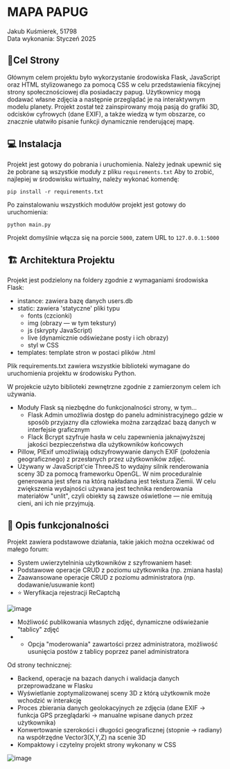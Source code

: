 # MAPA PAPUG
Jakub Kuśmierek, 51798 <br>
Data wykonania: Styczeń 2025



## 💠Cel Strony
Głównym celem projektu było wykorzystanie środowiska Flask, JavaScript oraz HTML stylizowanego za pomocą CSS w celu przedstawienia fikcyjnej strony społecznościowej dla posiadaczy papug. Użytkownicy mogą dodawać własne zdjęcia a następnie przeglądać je na interaktywnym modelu planety. Projekt został też zainspirowany moją pasją do grafiki 3D, odcisków cyfrowych (dane EXIF), a także wiedzą w tym obszarze, co znacznie ułatwiło pisanie funkcji dynamicznie renderującej mapę.

## 💻 Instalacja
Projekt jest gotowy do pobrania i uruchomienia. Należy jednak upewnić się że pobrane są wszystkie moduły z pliku `requirements.txt` Aby to zrobić, najlepiej w środowisku wirtualny, należy wykonać komendę:
```
pip install -r requirements.txt
```
Po zainstalowaniu wszystkich modułów projekt jest gotowy do uruchomienia:
```
python main.py
```
Projekt domyślnie włącza się na porcie `5000`, zatem URL to `127.0.0.1:5000`

## 🏗️ Architektura Projektu
Projekt jest podzielony na foldery zgodnie z wymaganiami środowiska Flask:
* instance: zawiera bazę danych users.db
* static: zawiera 'statyczne' pliki typu
  * fonts (czcionki)
  * img (obrazy — w tym tekstury)
  * js (skrypty JavaScript)
  * live (dynamicznie odświeżane posty i ich obrazy)
  * styl w CSS
* templates: template stron w postaci plików .html

Plik requirements.txt zawiera wszystkie biblioteki wymagane do uruchomienia projektu w środowisku Python.

W projekcie użyto biblioteki zewnętrzne zgodnie z zamierzonym celem ich używania.
* Moduły Flask są niezbędne do funkcjonalności strony, w tym...
  * Flask Admin umożliwia dostęp do panelu administracyjnego gdzie w sposób przyjazny dla człowieka można zarządzać bazą danych w interfejsie graficznym
  * Flack Bcrypt szyfruje hasła w celu zapewnienia jaknajwyższej jakości bezpieczeństwa dla użytkowników końcowych
* Pillow, PIExif umożliwiają odszyfrowywanie danych EXIF (położenia geograficznego) z przesłanych przez użytkowników zdjęć.
* Używany w JavaScript'cie ThreeJS to wydajny silnik renderowania sceny 3D za pomocą frameworku OpenGL. W nim proceduralnie generowana jest sfera na którą nakładana jest tekstura Ziemii. W celu zwiększenia wydajności używana jest technika renderowania materiałów "unlit", czyli obiekty są zawsze oświetlone — nie emitują cieni, ani ich nie przyjmują.

## 🔧 Opis funkcjonalności
Projekt zawiera podstawowe działania, takie jakich można oczekiwać od małego forum:
* System uwierzytelninia użytkowników z szyfrowaniem haseł:
 * Podstawowe operacje CRUD z poziomu użytkownika (np. zmiana hasła)
 * Zaawansowane operacje CRUD z poziomu administratora (np. dodawanie/usuwanie kont)
 * ⭐ Weryfikacja rejestracji ReCaptchą
   
![image](https://github.com/user-attachments/assets/9df30a53-91b8-4a6d-9c90-89be7e72f9df)
* Możliwość publikowania własnych zdjęć, dynamiczne odświeżanie "tablicy" zdjęć
 * + Opcja "moderowania" zawartości przez administratora, możliwość usunięcia postów z tablicy poprzez panel administratora

Od strony technicznej:
* Backend, operacje na bazach danych i walidacja danych przeprowadzane w Flasku
* Wyświetlanie zoptymalizowanej sceny 3D z którą użytkownik może wchodzić w interakcję
* Proces zbierania danych geolokacyjnych ze zdjęcia (dane EXIF -> funkcja GPS przeglądarki -> manualne wpisane danych przez użytkownika)
 * Konwertowanie szerokości i długości geograficznej (stopnie -> radiany) na współrzędne Vector3(X,Y,Z) na scenie 3D
* Kompaktowy i czytelny projekt strony wykonany w CSS

![image](https://github.com/user-attachments/assets/4adf1810-7441-4467-9c1f-97e330fb0a61)

